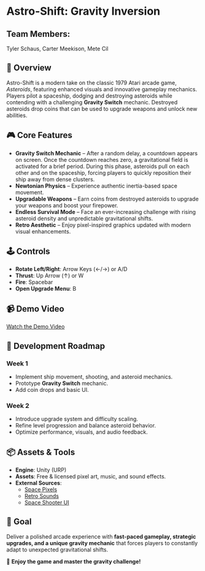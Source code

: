 # Astro-Shift: Gravity Inversion

## Team Members: 
Tyler Schaus, Carter Meekison, Mete Cil 

## 🚀 Overview
Astro-Shift is a modern take on the classic 1979 Atari arcade game, *Asteroids*, featuring enhanced visuals and innovative gameplay mechanics. Players pilot a spaceship, dodging and destroying asteroids while contending with a challenging **Gravity Switch** mechanic. Destroyed asteroids drop coins that can be used to upgrade weapons and unlock new abilities.

## 🎮 Core Features
- **Gravity Switch Mechanic** – After a random delay, a countdown appears on screen. Once the countdown reaches zero, a gravitational field is activated for a brief period. During this phase, asteroids pull on each other and on the spaceship, forcing players to quickly reposition their ship away from dense clusters.
- **Newtonian Physics** – Experience authentic inertia-based space movement.
- **Upgradable Weapons** – Earn coins from destroyed asteroids to upgrade your weapons and boost your firepower.
- **Endless Survival Mode** – Face an ever-increasing challenge with rising asteroid density and unpredictable gravitational shifts.
- **Retro Aesthetic** – Enjoy pixel-inspired graphics updated with modern visual enhancements.

## 🕹️ Controls
- **Rotate Left/Right**: Arrow Keys (←/→) or A/D
- **Thrust**: Up Arrow (↑) or W
- **Fire**: Spacebar
- **Open Upgrade Menu**: B

## 📹 Demo Video
[Watch the Demo Video](/AstroShiftDemo.mov)  

## 🔧 Development Roadmap
### **Week 1**
- Implement ship movement, shooting, and asteroid mechanics.
- Prototype **Gravity Switch** mechanic.
- Add coin drops and basic UI.

### **Week 2**
- Introduce upgrade system and difficulty scaling.
- Refine level progression and balance asteroid behavior.
- Optimize performance, visuals, and audio feedback.

## 📦 Assets & Tools
- **Engine**: Unity (URP)
- **Assets**: Free & licensed pixel art, music, and sound effects.
- **External Sources**:
  - [Space Pixels](https://hexadecimalwtf.itch.io/space-pixels)
  - [Retro Sounds](https://brainzplayz.itch.io/retro-sounds-32-bit)
  - [Space Shooter UI](https://free-game-assets.itch.io/free-space-shooter-game-user-interface)

## 🎯 Goal
Deliver a polished arcade experience with **fast-paced gameplay, strategic upgrades, and a unique gravity mechanic** that forces players to constantly adapt to unexpected gravitational shifts.

🚀 **Enjoy the game and master the gravity challenge!**
